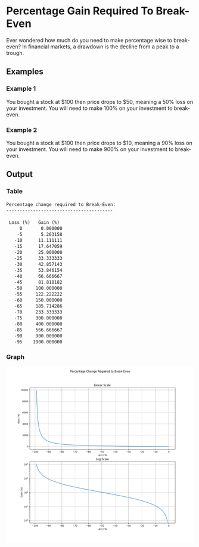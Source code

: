 # Percentage Gain Required To Break-Even

Ever wondered how much do you need to make percentage wise to break-even?
In financial markets, a drawdown is the decline from a peak to a trough.

## Examples
### Example 1
You bought a stock at $100 then price drops to $50, meaning a 50% loss on your investment.
You will need to make 100% on your investment to break-even.

### Example 2
You bought a stock at $100 then price drops to $10, meaning a 90% loss on your investment.
You will need to make 900% on your investment to break-even.

## Output
### Table
```
Percentage change required to Break-Even:
----------------------------------------

 Loss (%)   Gain (%) 
     0       0.000000
    -5       5.263158
   -10      11.111111
   -15      17.647059
   -20      25.000000
   -25      33.333333
   -30      42.857143
   -35      53.846154
   -40      66.666667
   -45      81.818182
   -50     100.000000
   -55     122.222222
   -60     150.000000
   -65     185.714286
   -70     233.333333
   -75     300.000000
   -80     400.000000
   -85     566.666667
   -90     900.000000
   -95    1900.000000
```

### Graph
![alt text](https://github.com/samizak/PercentageGainRequiredToBreakEven/blob/main/images/output.png?raw=true)
